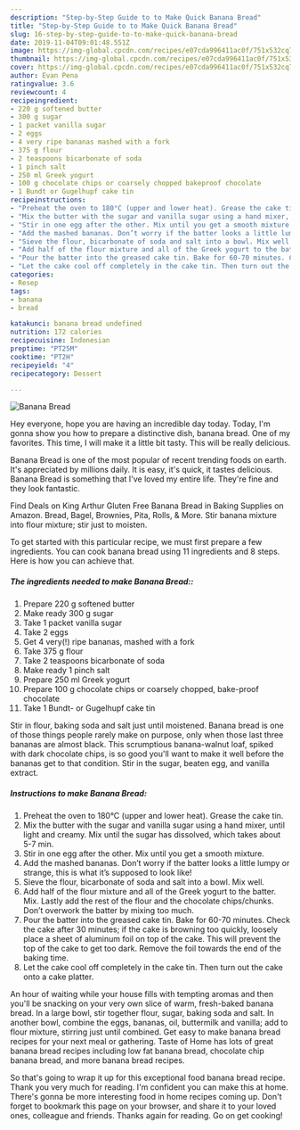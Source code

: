 ```yaml
---
description: "Step-by-Step Guide to to Make Quick Banana Bread"
title: "Step-by-Step Guide to to Make Quick Banana Bread"
slug: 16-step-by-step-guide-to-to-make-quick-banana-bread
date: 2019-11-04T09:01:48.551Z
image: https://img-global.cpcdn.com/recipes/e07cda996411ac0f/751x532cq70/banana-bread-recipe-main-photo.jpg
thumbnail: https://img-global.cpcdn.com/recipes/e07cda996411ac0f/751x532cq70/banana-bread-recipe-main-photo.jpg
cover: https://img-global.cpcdn.com/recipes/e07cda996411ac0f/751x532cq70/banana-bread-recipe-main-photo.jpg
author: Evan Pena
ratingvalue: 3.6
reviewcount: 4
recipeingredient:
- 220 g softened butter
- 300 g sugar
- 1 packet vanilla sugar
- 2 eggs
- 4 very ripe bananas mashed with a fork
- 375 g flour
- 2 teaspoons bicarbonate of soda
- 1 pinch salt
- 250 ml Greek yogurt
- 100 g chocolate chips or coarsely chopped bakeproof chocolate
- 1 Bundt or Gugelhupf cake tin
recipeinstructions:
- "Preheat the oven to 180°C (upper and lower heat). Grease the cake tin."
- "Mix the butter with the sugar and vanilla sugar using a hand mixer, until light and creamy. Mix until the sugar has dissolved, which takes about 5-7 min."
- "Stir in one egg after the other. Mix until you get a smooth mixture."
- "Add the mashed bananas. Don’t worry if the batter looks a little lumpy or strange, this is what it’s supposed to look like!"
- "Sieve the flour, bicarbonate of soda and salt into a bowl. Mix well."
- "Add half of the flour mixture and all of the Greek yogurt to the batter. Mix. Lastly add the rest of the flour and the chocolate chips/chunks. Don’t overwork the batter by mixing too much."
- "Pour the batter into the greased cake tin. Bake for 60-70 minutes. Check the cake after 30 minutes; if the cake is browning too quickly, loosely place a sheet of aluminum foil on top of the cake. This will prevent the top of the cake to get too dark. Remove the foil towards the end of the baking time."
- "Let the cake cool off completely in the cake tin. Then turn out the cake onto a cake platter."
categories:
- Resep
tags:
- banana
- bread

katakunci: banana bread undefined
nutrition: 172 calories
recipecuisine: Indonesian
preptime: "PT25M"
cooktime: "PT2H"
recipeyield: "4"
recipecategory: Dessert

---
```



![Banana Bread](https://img-global.cpcdn.com/recipes/e07cda996411ac0f/751x532cq70/banana-bread-recipe-main-photo.jpg)

Hey everyone, hope you are having an incredible day today. Today, I'm gonna show you how to prepare a distinctive dish, banana bread. One of my favorites. This time, I will make it a little bit tasty. This will be really delicious.

Banana Bread is one of the most popular of recent trending foods on earth. It's appreciated by millions daily. It is easy, it's quick, it tastes delicious. Banana Bread is something that I've loved my entire life. They're fine and they look fantastic.

Find Deals on King Arthur Gluten Free Banana Bread in Baking Supplies on Amazon. Bread, Bagel, Brownies, Pita, Rolls, &amp; More. Stir banana mixture into flour mixture; stir just to moisten.


To get started with this particular recipe, we must first prepare a few ingredients. You can cook banana bread using 11 ingredients and 8 steps. Here is how you can achieve that.

##### The ingredients needed to make Banana Bread::

1. Prepare 220 g softened butter
1. Make ready 300 g sugar
1. Take 1 packet vanilla sugar
1. Take 2 eggs
1. Get 4 very(!) ripe bananas, mashed with a fork
1. Take 375 g flour
1. Take 2 teaspoons bicarbonate of soda
1. Make ready 1 pinch salt
1. Prepare 250 ml Greek yogurt
1. Prepare 100 g chocolate chips or coarsely chopped, bake-proof chocolate
1. Take 1 Bundt- or Gugelhupf cake tin


Stir in flour, baking soda and salt just until moistened. Banana bread is one of those things people rarely make on purpose, only when those last three bananas are almost black. This scrumptious banana-walnut loaf, spiked with dark chocolate chips, is so good you&#39;ll want to make it well before the bananas get to that condition. Stir in the sugar, beaten egg, and vanilla extract. 

##### Instructions to make Banana Bread:

1. Preheat the oven to 180°C (upper and lower heat). Grease the cake tin.
1. Mix the butter with the sugar and vanilla sugar using a hand mixer, until light and creamy. Mix until the sugar has dissolved, which takes about 5-7 min.
1. Stir in one egg after the other. Mix until you get a smooth mixture.
1. Add the mashed bananas. Don’t worry if the batter looks a little lumpy or strange, this is what it’s supposed to look like!
1. Sieve the flour, bicarbonate of soda and salt into a bowl. Mix well.
1. Add half of the flour mixture and all of the Greek yogurt to the batter. Mix. Lastly add the rest of the flour and the chocolate chips/chunks. Don’t overwork the batter by mixing too much.
1. Pour the batter into the greased cake tin. Bake for 60-70 minutes. Check the cake after 30 minutes; if the cake is browning too quickly, loosely place a sheet of aluminum foil on top of the cake. This will prevent the top of the cake to get too dark. Remove the foil towards the end of the baking time.
1. Let the cake cool off completely in the cake tin. Then turn out the cake onto a cake platter.


An hour of waiting while your house fills with tempting aromas and then you&#39;ll be snacking on your very own slice of warm, fresh-baked banana bread. In a large bowl, stir together flour, sugar, baking soda and salt. In another bowl, combine the eggs, bananas, oil, buttermilk and vanilla; add to flour mixture, stirring just until combined. Get easy to make banana bread recipes for your next meal or gathering. Taste of Home has lots of great banana bread recipes including low fat banana bread, chocolate chip banana bread, and more banana bread recipes. 

So that's going to wrap it up for this exceptional food banana bread recipe. Thank you very much for reading. I'm confident you can make this at home. There's gonna be more interesting food in home recipes coming up. Don't forget to bookmark this page on your browser, and share it to your loved ones, colleague and friends. Thanks again for reading. Go on get cooking!
